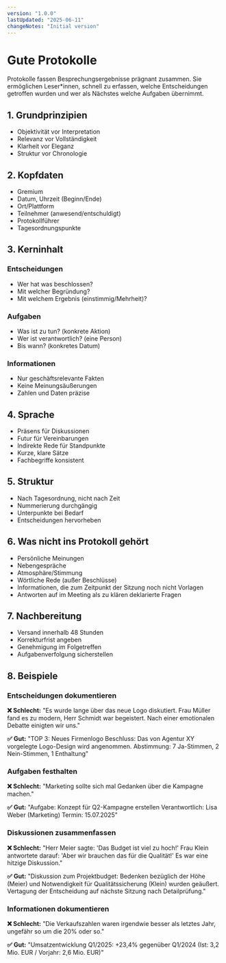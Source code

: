 ```yaml
---
version: "1.0.0"
lastUpdated: "2025-06-11"
changeNotes: "Initial version"
---
```



# Gute Protokolle

Protokolle fassen Besprechungsergebnisse prägnant zusammen. Sie ermöglichen Leser*innen, schnell zu erfassen, welche Entscheidungen getroffen wurden und wer als Nächstes welche Aufgaben übernimmt.

## 1. Grundprinzipien
- Objektivität vor Interpretation
- Relevanz vor Vollständigkeit  
- Klarheit vor Eleganz
- Struktur vor Chronologie

## 2. Kopfdaten
- Gremium
- Datum, Uhrzeit (Beginn/Ende)
- Ort/Plattform
- Teilnehmer (anwesend/entschuldigt)
- Protokollführer
- Tagesordnungspunkte

## 3. Kerninhalt
### Entscheidungen
- Wer hat was beschlossen?
- Mit welcher Begründung?
- Mit welchem Ergebnis (einstimmig/Mehrheit)?

### Aufgaben
- Was ist zu tun? (konkrete Aktion)
- Wer ist verantwortlich? (eine Person)
- Bis wann? (konkretes Datum)

### Informationen
- Nur geschäftsrelevante Fakten
- Keine Meinungsäußerungen
- Zahlen und Daten präzise

## 4. Sprache
- Präsens für Diskussionen
- Futur für Vereinbarungen
- Indirekte Rede für Standpunkte
- Kurze, klare Sätze
- Fachbegriffe konsistent

## 5. Struktur
- Nach Tagesordnung, nicht nach Zeit
- Nummerierung durchgängig
- Unterpunkte bei Bedarf
- Entscheidungen hervorheben

## 6. Was nicht ins Protokoll gehört
- Persönliche Meinungen
- Nebengespräche
- Atmosphäre/Stimmung
- Wörtliche Rede (außer Beschlüsse)
- Informationen, die zum Zeitpunkt der Sitzung noch nicht Vorlagen
- Antworten auf im Meeting als zu klären deklarierte Fragen

## 7. Nachbereitung
- Versand innerhalb 48 Stunden
- Korrekturfrist angeben
- Genehmigung im Folgetreffen
- Aufgabenverfolgung sicherstellen

## 8. Beispiele

### Entscheidungen dokumentieren

**❌ Schlecht:**
"Es wurde lange über das neue Logo diskutiert. Frau Müller fand es zu modern, Herr Schmidt war begeistert. Nach einer emotionalen Debatte einigten wir uns."

**✅ Gut:**
"TOP 3: Neues Firmenlogo
Beschluss: Das von Agentur XY vorgelegte Logo-Design wird angenommen.
Abstimmung: 7 Ja-Stimmen, 2 Nein-Stimmen, 1 Enthaltung"

### Aufgaben festhalten

**❌ Schlecht:**
"Marketing sollte sich mal Gedanken über die Kampagne machen."

**✅ Gut:**
"Aufgabe: Konzept für Q2-Kampagne erstellen
Verantwortlich: Lisa Weber (Marketing)
Termin: 15.07.2025"

### Diskussionen zusammenfassen

**❌ Schlecht:**
"Herr Meier sagte: 'Das Budget ist viel zu hoch!' Frau Klein antwortete darauf: 'Aber wir brauchen das für die Qualität!' Es war eine hitzige Diskussion."

**✅ Gut:**
"Diskussion zum Projektbudget: Bedenken bezüglich der Höhe (Meier) und Notwendigkeit für Qualitätssicherung (Klein) wurden geäußert. Vertagung der Entscheidung auf nächste Sitzung nach Detailprüfung."

### Informationen dokumentieren

**❌ Schlecht:**
"Die Verkaufszahlen waren irgendwie besser als letztes Jahr, ungefähr so um die 20% oder so."

**✅ Gut:**
"Umsatzentwicklung Q1/2025: +23,4% gegenüber Q1/2024 (Ist: 3,2 Mio. EUR / Vorjahr: 2,6 Mio. EUR)"